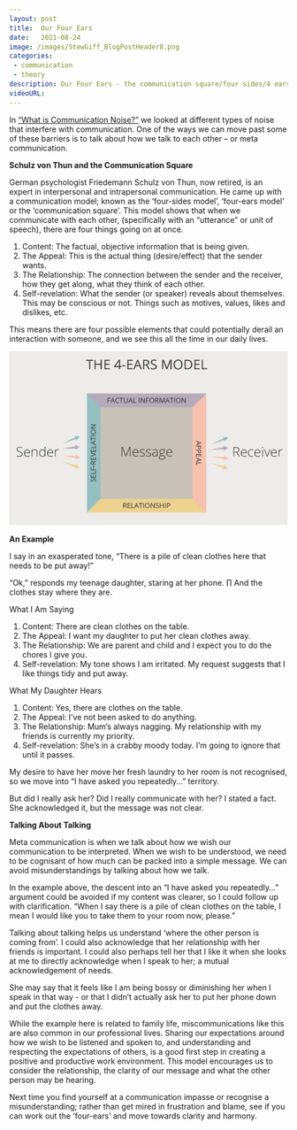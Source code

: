 ```yaml
---
layout: post
title:  Our Four Ears
date:   2021-08-24
image: /images/StewGiff_BlogPostHeader8.png
categories: 
 - communication
 - theory
description: Our Four Ears - the communication square/four sides/4 ears model
videoURL: 
---
```

In [“What is Communication Noise?”](/2021/08/20/what-is-communication-noise.html) we looked at different types of noise that interfere with communication. One of the ways we can move past some of these barriers is to talk about how we talk to each other – or meta communication.

**Schulz von Thun and the Communication Square**

German psychologist Friedemann Schulz von Thun, now retired, is an expert in interpersonal and intrapersonal communication. He came up with a communication model; known as the ‘four-sides model’, ‘four-ears model’ or the ‘communication square’. This model shows that when we communicate with each other, (specifically with an “utterance” or unit of speech), there are four things going on at once.

1.	Content: The factual, objective information that is being given.
2.	The Appeal: This is the actual thing (desire/effect) that the sender wants.
3.	The Relationship: The connection between the sender and the receiver, how they get along, what they think of each other.
4.	Self-revelation: What the sender (or speaker) reveals about themselves. This may be conscious or not. Things such as motives, values, likes and dislikes, etc.

This means there are four possible elements that could potentially derail an interaction with someone, and we see this all the time in our daily lives.

![The Communication Square](/images/StewGiff_FourEarsModel.png)

**An Example**

I say in an exasperated tone, “There is a pile of clean clothes here that needs to be put away!”

“Ok,” responds my teenage daughter, staring at her phone. 
∏
And the clothes stay where they are.

What I Am Saying

1.	Content: There are clean clothes on the table. 
2.	The Appeal: I want my daughter to put her clean clothes away.
3.	The Relationship: We are parent and child and I expect you to do the chores I give you.
4.	Self-revelation: My tone shows I am irritated. My request suggests that I like things tidy and put away.

What My Daughter Hears

1.	Content: Yes, there are clothes on the table. 
2.	The Appeal: I’ve not been asked to do anything.
3.	The Relationship: Mum’s always nagging. My relationship with my friends is currently my priority.
4.	Self-revelation: She’s in a crabby moody today. I’m going to ignore that until it passes. 

My desire to have her move her fresh laundry to her room is not recognised, so we move into “I have asked you repeatedly…” territory.

But did I really ask her? Did I really communicate with her? I stated a fact. She acknowledged it, but the message was not clear.

**Talking About Talking**

Meta communication is when we talk about how we wish our communication to be interpreted. When we wish to be understood, we need to be cognisant of how much can be packed into a simple message. We can avoid misunderstandings by talking about how we talk.

In the example above, the descent into an “I have asked you repeatedly…” argument could be avoided if my content was clearer, so I could follow up with clarification. “When I say there is a pile of clean clothes on the table, I mean I would like you to take them to your room now, please.”

Talking about talking helps us understand ‘where the other person is coming from’. I could also acknowledge that her relationship with her friends is important. I could also perhaps tell her that I like it when she looks at me to directly acknowledge when I speak to her; a mutual acknowledgement of needs.

She may say that it feels like I am being bossy or diminishing her when I speak in that way - or that I didn’t actually ask her to put her phone down and put the clothes away. 

While the example here is related to family life, miscommunications like this are also common in our professional lives. Sharing our expectations around how we wish to be listened and spoken to, and understanding and respecting the expectations of others, is a good first step in creating a positive and productive work environment. This model encourages us to consider the relationship, the clarity of our message and what the other person may be hearing.

Next time you find yourself at a communication impasse or recognise a misunderstanding; rather than get mired in frustration and blame, see if you can work out the ‘four-ears’ and move towards clarity and harmony.

